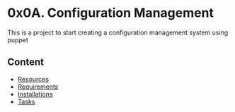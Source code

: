 # 0x0A. Configuration Management

This is a project to start creating a configuration management system using puppet

## Content

- [Resources](#resources)
- [Requirements](#requirements)
- [Installations](#installations)
- [Tasks](#tasks)
